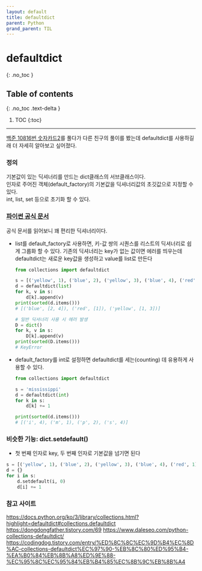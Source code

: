 ```yaml
---
layout: default
title: defaultdict
parent: Python
grand_parent: TIL
---
```


# defaultdict
{: .no_toc }

## Table of contents
{: .no_toc .text-delta }

1. TOC
{:toc}

---
[백준 10816번 숫자카드2](https://www.acmicpc.net/problem/10816)를 풀다가 다른 친구의 풀이를 봤는데 defaultdict를 사용하길래 더 자세히 알아보고 싶어졌다.

### 정의
기본값이 있는 딕셔너리를 만드는 dict클래스의 서브클래스이다.  
인자로 주어진 객체(default_factory)의 기본값을 딕셔너리값의 초깃값으로 지정할 수 있다.  
int, list, set 등으로 초기화 할 수 있다.


### [파이썬 공식 문서](https://docs.python.org/ko/3/library/collections.html?highlight=defaultdict#collections.defaultdict)
공식 문서를 읽어보니 꽤 편리한 딕셔너리이다.
* list를 default_factory로 사용하면, 키-값 쌍의 시퀀스를 리스트의 딕셔너리로 쉽게 그룹화 할 수 있다. 기존의 딕셔너리는 key가 없는 값이면 에러를 띄우는데 defaultdict는 새로운 key값을 생성하고 value를 list로 만든다
  ```python
  from collections import defaultdict

  s = [('yellow', 1), ('blue', 2), ('yellow', 3), ('blue', 4), ('red', 1)]
  d = defaultdict(list)
  for k, v in s:
      d[k].append(v)
  print(sorted(d.items()))
  # [('blue', [2, 4]), ('red', [1]), ('yellow', [1, 3])]

  # 일반 딕셔너리 사용 시 에러 발생
  D = dict()
  for k, v in s:
      D[k].append(v)
  print(sorted(D.items()))
  # KeyError
  ```
* default_factory를 int로 설정하면 defaultdict를 세는(counting) 데 유용하게 사용할 수 있다.
  ```python
  from collections import defaultdict

  s = 'mississippi'
  d = defaultdict(int)
  for k in s:
      d[k] += 1

  print(sorted(d.items()))
  # [('i', 4), ('m', 1), ('p', 2), ('s', 4)]
  ```

### 비슷한 기능: dict.setdefault()
* 첫 번째 인자로 key, 두 번째 인자로 기본값을 넘기면 된다
```python
s = [('yellow', 1), ('blue', 2), ('yellow', 3), ('blue', 4), ('red', 1)]
d = {}
for i in s:
    d.setdefault(i, 0)
    d[i] += 1
```

### 참고 사이트
<https://docs.python.org/ko/3/library/collections.html?highlight=defaultdict#collections.defaultdict>
<https://dongdongfather.tistory.com/69>
<https://www.daleseo.com/python-collections-defaultdict/>
<https://codingdog.tistory.com/entry/%ED%8C%8C%EC%9D%B4%EC%8D%AC-collections-defaultdict%EC%97%90-%EB%8C%80%ED%95%B4-%EA%B0%84%EB%8B%A8%ED%9E%88-%EC%95%8C%EC%95%84%EB%B4%85%EC%8B%9C%EB%8B%A4>